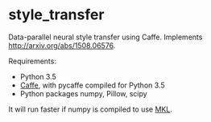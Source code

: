 # style_transfer

Data-parallel neural style transfer using Caffe. Implements http://arxiv.org/abs/1508.06576.

Requirements:
- Python 3.5
- [Caffe](http://caffe.berkeleyvision.org), with pycaffe compiled for Python 3.5
- Python packages numpy, Pillow, scipy

It will run faster if numpy is compiled to use [MKL](https://software.intel.com/en-us/intel-mkl).
